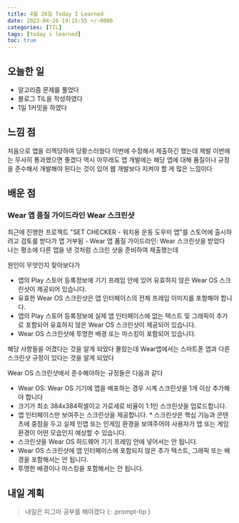 ```yaml
---
title: 4월 26일 Today I Learned
date: 2023-04-26 19:15:55 +/-0000
categories: [TIL]
tags: [today i learned]
toc: true
---
```


## 오늘한 일

* 알고리즘 문제를 풀었다
* 블로그 TIL을 작성하였다
* 1일 1커밋을 하였다

## 느낌 점

처음으로 앱을 리젝당하여 당황스러웠다 이번에 수정해서 제출하긴 했는데 제발 이번에는 무사히 통과했으면 좋겠다 역시 아무래도 앱 개발에는 해당 앱에 대해 품질이나 규정을 준수해서 개발해야 된다는 것이 있어 웹 개발보다 지켜야 할 게 많은 느낌이다

## 배운 점

### Wear 앱 품질 가이드라인 Wear 스크린샷

최근에 진행한 프로젝트 "SET CHECKER - 워치용 운동 도우미 앱"를 스토어에 출시하려고 검토를 받다가 앱 거부됨 - Wear 앱 품질 가이드라인: Wear 스크린샷을 받았다 나는 평소에 다른 앱을 낸 것처럼 스크린 샷을 준비하여 제출했는데

원인이 무엇인지 찾아보다가 

* 앱의 Play 스토어 등록정보에 기기 프레임 안에 있어 유효하지 않은 Wear OS 스크린샷이 제공되어 있습니다. 
* 유효한 Wear OS 스크린샷은 앱 인터페이스의 전체 프레임 이미지를 포함해야 합니다.
* 앱의 Play 스토어 등록정보에 실제 앱 인터페이스에 없는 텍스트 및 그래픽이 추가로 포함되어 유효하지 않은 Wear OS 스크린샷이 제공되어 있습니다.
* Wear OS 스크린샷에 투명한 배경 또는 마스킹이 포함되어 있습니다.

해당 사항들을 어겼다는 것을 알게 되었다 몰랐는데 Wear앱에서는 스마트폰 앱과 다른 스크린샷 규정이 있다는 것을 알게 되었다

Wear OS 스크린샷에서 준수해야하는 규정들은 다음과 같다

* Wear OS: Wear OS 기기에 앱을 배포하는 경우 시계 스크린샷을 1개 이상 추가해야 합니다 
* 크기가 최소 384x384픽셀이고 가로세로 비율이 1:1인 스크린샷을 업로드합니다.
* 앱 인터페이스만 보여주는 스크린샷을 제공합니다. * 스크린샷은 핵심 기능과 콘텐츠에 중점을 두고 실제 인앱 또는 인게임 환경을 보여주어야 사용자가 앱 또는 게임 환경이 어떤 모습인지 예상할 수 있습니다.
* 스크린샷을 Wear OS 하드웨어 기기 프레임 안에 넣어서는 안 됩니다.
* Wear OS 스크린샷에 앱 인터페이스에 포함되지 않은 추가 텍스트, 그래픽 또는 배경을 포함해서는 안 됩니다.
* 투명한 배경이나 마스킹을 포함해서는 안 됩니다.

## 내일 계획

> 내일은 피그마 공부를 해야겠다
{: .prompt-tip }